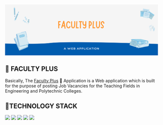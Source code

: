 <img src="IMG/banner.png" />

<h2> 📝 FACULTY PLUS </h2>
Basically, The <a href="https://github.com/Ajaiqmar/FACULTY-PLUS">Faculty Plus</a> 📝 Application is a Web application which is built for the purpose of posting Job Vacancies for the Teaching Fields in Engineering and Polytechnic Colleges.

<h2> 📱TECHNOLOGY STACK </h2>
<a href="https://developer.mozilla.org/en-US/docs/Learn/Getting_started_with_the_web/HTML_basics"><img src="https://img.shields.io/badge/HTML-%20-brightgreen" /></a>
<a href="https://developer.mozilla.org/en-US/docs/Web/CSS"><img src="https://img.shields.io/badge/CSS-%20-red" /></a>
<a href="https://developer.mozilla.org/en-US/docs/Web/JavaScript"><img src="https://img.shields.io/badge/JS-%20-blue" /></a>
<a href="https://expressjs.com/en/starter/installing.html"><img src="https://img.shields.io/badge/ExpressJS-%20-yellow" /></a>
<a href="https://nodejs.org/en/docs/"><img src="https://img.shields.io/badge/NodeJS-%20-violet" /></a>
